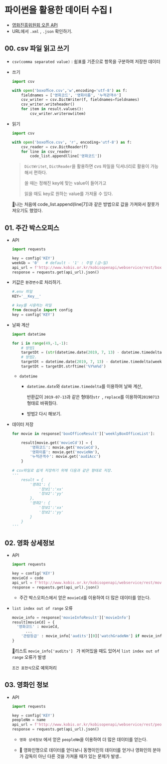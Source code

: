 # 파이썬을 활용한 데이터 수집 I 

* [영화진흥위원회 오픈 API](http://www.kobis.or.kr/kobisopenapi/homepg/main/main.do)
* URL에서  `.xml` , `.json` 확인하기.

## 00. csv 파일 읽고 쓰기

* `csv(comma separated value)` : 쉼표를 기준으로 항목을 구분하여 저장한 데이터 

* 쓰기

  ```python
  import csv
  
  with open('boxoﬃce.csv','w',encoding='utf-8') as f:
      fieldnames = ['영화코드', '영화이름', '누적관객수']  
      csv_writer = csv.DictWriter(f, fieldnames=fieldnames)
      csv_writer.writeheader()  
      for item in result.values():
          csv_writer.writerow(item)	
  ```

* 읽기

  ```python
  import csv
  
  with open('boxoﬃce.csv', 'r', encoding='utf-8') as f:
      csv_reader = csv.DictReader(f)
      for line in csv_reader:
          code_list.append(line['영화코드'])
  ```

  >`DictWritet`,  `DictReader`을 활용하면 cvs 파일을 딕셔너리로 활용이 가능해서 편하다.
  >
  > 쓸 때는 정해진 key에 맞는 value이 들어가고
  >
  > 읽을 때도 key로 원하는 value를 가져올 수 있다.

   [💄](https://github.com/JaeYeopHan/Interview_Question_for_Beginner/commit/ff9e1fba1d3586b8f38be5d34788b8f6976ce9c3)나는 처음에 code_list.append(line[7])과 같은 방법으로 값을 가져와서 잘못가져오기도 했었다.

## 01. 주간 박스오피스

* API

  ```python
  import requests
  
  key = config('KEY')
  weekGb = '0'   # default - '1' : 주말 (금~일) 
  api_url = f'http://www.kobis.or.kr/kobisopenapi/webservice/rest/boxoffice/searchWeeklyBoxOfficeList.json?key={key}&targetDt={targetDt}&weekGb={weekGb}'
  response = requests.get(api_url).json()
  ```

* 키값은 `환경변수`로 처리하기.

     ```python
     #.env 파일
     KEY='__Key__'
     
     # key를 사용하는 파일
     from decouple import config
     key = config('KEY')
     ```

* 날짜 계산

  ```python
  import datetime
  
  for i in range(49,-1,-1):
      # 방법1
      targetDt = (str(datetime.date(2019, 7, 13) - datetime.timedelta(weeks=i))).replace('-', '')
      # 방법2.
      targetDt = datetime.date(2019, 7, 13) - datetime.timedelta(weeks=i)
      targetDt = targetDt.strftime('%Y%m%d')
  ```
  
  * `datetime` 
  
    * `datetime.date`와 `datetime.timedelta`를 이용하여 날짜 계산,
  
      반환값이 `2019-07-13`과 같은 형태라`str `, `replace`를 이용하여`20190713`형태로 바꿔줬다.
  
    * 방법2 다시 해보기.
  
* 데이터 저장

     ```python
     for movie in response['boxOfficeResult']['weeklyBoxOfficeList']:
     
         result[movie.get('movieCd')] = {
             '영화코드': movie.get('movieCd'),
             '영화이름': movie.get('movieNm'),
             '누적관객수': movie.get('audiAcc')
         }
         
     # csv파일로 쉽게 저장하기 위해 다음과 같은 형태로 저장.
     '''
         result = {
             '영화1': {
                 '정보1':'xx'
                 '정보2':'yy'
             },
             '영화2': {
                 '정보1':'xx'
                 '정보2':'yy'
             }
         }
     '''
     ```

     

     

## 02. 영화 상세정보

* API

  ```python
  import requests
  
  key = config('KEY')
  movieCd = code
  api_url = f'http://www.kobis.or.kr/kobisopenapi/webservice/rest/movie/searchMovieInfo.json?key={key}&movieCd={movieCd}'
  response = requests.get(api_url).json()
  ```

  * 주간 박스오피스에서 얻은  `movieCd`를 이용하여 더 많은 데이터를 얻는다.

* `list index out of range` 오류

  ```python
  movie_info = response['movieInfoResult']['movieInfo']
  result[movieCd] = {
  	'영화코드' : movieCd,
  		...
      '관람등급' : movie_info['audits'][0]['watchGradeNm'] if movie_info['audits'] else None 
  }
  ```

   [💄](https://github.com/JaeYeopHan/Interview_Question_for_Beginner/commit/ff9e1fba1d3586b8f38be5d34788b8f6976ce9c3)리스트 `movie_info['audits'] ` 가 비어있을 때도 있어서 `list index out of range` 오류가 발생

    `조건 표현식`으로 예외처리

    

## 03. 영화인 정보

* API

  ```python
  import requests
  
  key = config('KEY')
  peopleNm = name
  api_url = f'http://www.kobis.or.kr/kobisopenapi/webservice/rest/people/searchPeopleList.json?key={key}&peopleNm={peopleNm}'
  response = requests.get(api_url).json()
  ```

  * `영화 상세정보` 에서 얻은 `peopleNm`을 이용하여 더 많은 데이터를 얻는다.

  * 💄 영화인명으로 데이터를 얻다보니 동명이인의 데이터를 얻거나 영화인의 분야가 감독이 아닌 다른 것을 가져올 때가 있는 문제가 발생.. 



